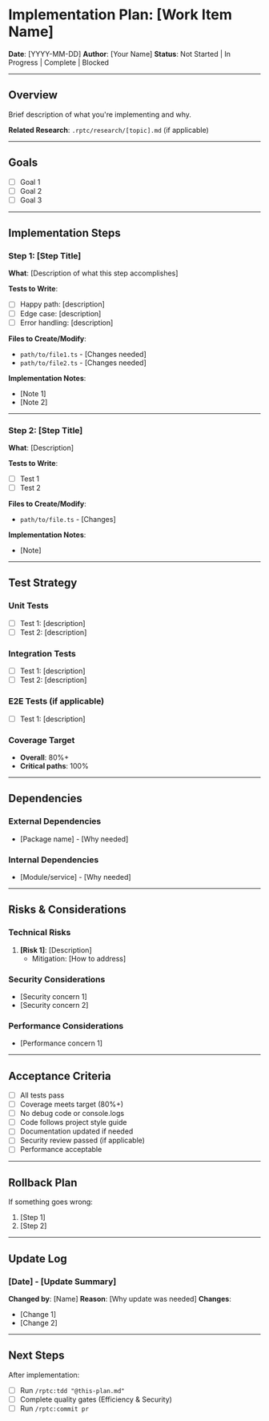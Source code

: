 # Implementation Plan: [Work Item Name]

**Date**: [YYYY-MM-DD]
**Author**: [Your Name]
**Status**: Not Started | In Progress | Complete | Blocked

---

## Overview

Brief description of what you're implementing and why.

**Related Research**: `.rptc/research/[topic].md` (if applicable)

---

## Goals

- [ ] Goal 1
- [ ] Goal 2
- [ ] Goal 3

---

## Implementation Steps

### Step 1: [Step Title]

**What**: [Description of what this step accomplishes]

**Tests to Write**:

- [ ] Happy path: [description]
- [ ] Edge case: [description]
- [ ] Error handling: [description]

**Files to Create/Modify**:

- `path/to/file1.ts` - [Changes needed]
- `path/to/file2.ts` - [Changes needed]

**Implementation Notes**:

- [Note 1]
- [Note 2]

---

### Step 2: [Step Title]

**What**: [Description]

**Tests to Write**:

- [ ] Test 1
- [ ] Test 2

**Files to Create/Modify**:

- `path/to/file.ts` - [Changes]

**Implementation Notes**:

- [Note]

---

## Test Strategy

### Unit Tests

- [ ] Test 1: [description]
- [ ] Test 2: [description]

### Integration Tests

- [ ] Test 1: [description]
- [ ] Test 2: [description]

### E2E Tests (if applicable)

- [ ] Test 1: [description]

### Coverage Target

- **Overall**: 80%+
- **Critical paths**: 100%

---

## Dependencies

### External Dependencies

- [Package name] - [Why needed]

### Internal Dependencies

- [Module/service] - [Why needed]

---

## Risks & Considerations

### Technical Risks

1. **[Risk 1]**: [Description]
   - Mitigation: [How to address]

### Security Considerations

- [Security concern 1]
- [Security concern 2]

### Performance Considerations

- [Performance concern 1]

---

## Acceptance Criteria

- [ ] All tests pass
- [ ] Coverage meets target (80%+)
- [ ] No debug code or console.logs
- [ ] Code follows project style guide
- [ ] Documentation updated if needed
- [ ] Security review passed (if applicable)
- [ ] Performance acceptable

---

## Rollback Plan

If something goes wrong:

1. [Step 1]
2. [Step 2]

---

## Update Log

### [Date] - [Update Summary]

**Changed by**: [Name]
**Reason**: [Why update was needed]
**Changes**:

- [Change 1]
- [Change 2]

---

## Next Steps

After implementation:

- [ ] Run `/rptc:tdd "@this-plan.md"`
- [ ] Complete quality gates (Efficiency & Security)
- [ ] Run `/rptc:commit pr`
